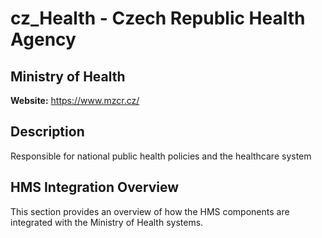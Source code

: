 # cz_Health - Czech Republic Health Agency

## Ministry of Health

**Website:** https://www.mzcr.cz/

## Description

Responsible for national public health policies and the healthcare system

## HMS Integration Overview

This section provides an overview of how the HMS components are integrated with the Ministry of Health systems.
